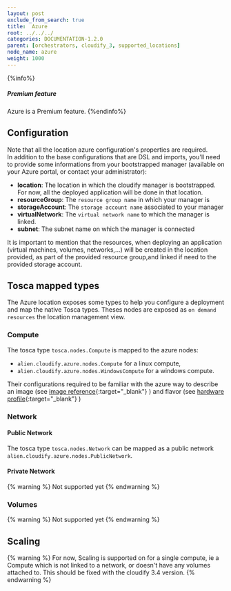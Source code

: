 ```yaml
---
layout: post
exclude_from_search: true
title:  Azure
root: ../../../
categories: DOCUMENTATION-1.2.0
parent: [orchestrators, cloudify_3, supported_locations]
node_name: azure
weight: 1000
---
```


{%info%}
<h5>Premium feature</h5>
Azure is a Premium feature.
{%endinfo%}

## Configuration
 Note that all the location azure configuration's properties are required.  
 In addition to the base configurations that are DSL and imports, you'll need to provide some informations from your bootstrapped manager (available on your Azure portal, or contact your administrator):

  - __location__: The location in which the cloudify manager is bootstrapped. For now, all the deployed application will be done in that location.
  - __resourceGroup__: The `resource group name` in which your manager is
  - __storageAccount__: The `storage account name` associated to your manager
  - __virtualNetwork__: The `virtual network name` to which the manager is linked.
  - __subnet__: The subnet name on which the manager is connected

It is important to mention that the resources, when deploying an application (virtual machines, volumes, networks,...) will be created in the location provided, as part of the provided resource group,and linked if need to the provided storage account.

## Tosca mapped types
The Azure location exposes some types to help you configure a deployment and map the native Tosca types. Theses nodes are exposed as `on demand resources` the location management view.  

### Compute
The tosca type `tosca.nodes.Compute` is mapped to the azure nodes:

 - `alien.cloudify.azure.nodes.Compute` for a linux compute,
 - `alien.cloudify.azure.nodes.WindowsCompute` for a windows compute.

Their configurations required to be familiar with the azure way to describe an image (see  [image reference](https://msdn.microsoft.com/en-us/library/azure/mt163591.aspx#bk_imageref){:target="_blank"} ) and flavor  (see [hardware profile](https://msdn.microsoft.com/en-us/library/azure/mt163591.aspx#bk_hardware){:target="_blank"} )

 <!-- **TODO: screenshoot Compute on demand resource** -->

### Network

#### Public Network
The tosca type `tosca.nodes.Network` can be mapped as a public network `alien.cloudify.azure.nodes.PublicNetwork`.  

#### Private Network
{% warning %}
Not supported yet
{% endwarning %}

### Volumes
{% warning %}
Not supported yet
{% endwarning %}

## Scaling
{% warning %}
For now, Scaling is supported on for a single compute, ie a Compute which is not linked to a network, or doesn't have any volumes attached to.
This should be fixed with the cloudify 3.4 version.
{% endwarning %}
